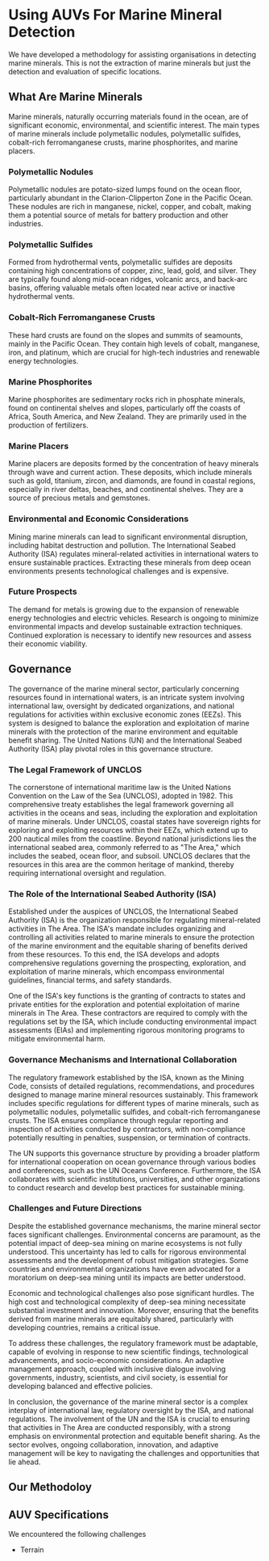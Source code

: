 # Using AUVs For Marine Mineral Detection

We have developed a methodology for assisting organisations in detecting marine minerals. This is not the extraction of marine minerals but just the detection and evaluation of specific locations. 

## What Are Marine Minerals  

Marine minerals, naturally occurring materials found in the ocean, are of significant economic, environmental, and scientific interest. The main types of marine minerals include polymetallic nodules, polymetallic sulfides, cobalt-rich ferromanganese crusts, marine phosphorites, and marine placers.

### Polymetallic Nodules
Polymetallic nodules are potato-sized lumps found on the ocean floor, particularly abundant in the Clarion-Clipperton Zone in the Pacific Ocean. These nodules are rich in manganese, nickel, copper, and cobalt, making them a potential source of metals for battery production and other industries.

### Polymetallic Sulfides
Formed from hydrothermal vents, polymetallic sulfides are deposits containing high concentrations of copper, zinc, lead, gold, and silver. They are typically found along mid-ocean ridges, volcanic arcs, and back-arc basins, offering valuable metals often located near active or inactive hydrothermal vents.

### Cobalt-Rich Ferromanganese Crusts
These hard crusts are found on the slopes and summits of seamounts, mainly in the Pacific Ocean. They contain high levels of cobalt, manganese, iron, and platinum, which are crucial for high-tech industries and renewable energy technologies.

### Marine Phosphorites
Marine phosphorites are sedimentary rocks rich in phosphate minerals, found on continental shelves and slopes, particularly off the coasts of Africa, South America, and New Zealand. They are primarily used in the production of fertilizers.

### Marine Placers
Marine placers are deposits formed by the concentration of heavy minerals through wave and current action. These deposits, which include minerals such as gold, titanium, zircon, and diamonds, are found in coastal regions, especially in river deltas, beaches, and continental shelves. They are a source of precious metals and gemstones.

### Environmental and Economic Considerations
Mining marine minerals can lead to significant environmental disruption, including habitat destruction and pollution. The International Seabed Authority (ISA) regulates mineral-related activities in international waters to ensure sustainable practices. Extracting these minerals from deep ocean environments presents technological challenges and is expensive.

### Future Prospects
The demand for metals is growing due to the expansion of renewable energy technologies and electric vehicles. Research is ongoing to minimize environmental impacts and develop sustainable extraction techniques. Continued exploration is necessary to identify new resources and assess their economic viability.


## Governance
The governance of the marine mineral sector, particularly concerning resources found in international waters, is an intricate system involving international law, oversight by dedicated organizations, and national regulations for activities within exclusive economic zones (EEZs). This system is designed to balance the exploration and exploitation of marine minerals with the protection of the marine environment and equitable benefit sharing. The United Nations (UN) and the International Seabed Authority (ISA) play pivotal roles in this governance structure.

### The Legal Framework of UNCLOS
The cornerstone of international maritime law is the United Nations Convention on the Law of the Sea (UNCLOS), adopted in 1982. This comprehensive treaty establishes the legal framework governing all activities in the oceans and seas, including the exploration and exploitation of marine minerals. Under UNCLOS, coastal states have sovereign rights for exploring and exploiting resources within their EEZs, which extend up to 200 nautical miles from the coastline. Beyond national jurisdictions lies the international seabed area, commonly referred to as "The Area," which includes the seabed, ocean floor, and subsoil. UNCLOS declares that the resources in this area are the common heritage of mankind, thereby requiring international oversight and regulation.

### The Role of the International Seabed Authority (ISA)
Established under the auspices of UNCLOS, the International Seabed Authority (ISA) is the organization responsible for regulating mineral-related activities in The Area. The ISA's mandate includes organizing and controlling all activities related to marine minerals to ensure the protection of the marine environment and the equitable sharing of benefits derived from these resources. To this end, the ISA develops and adopts comprehensive regulations governing the prospecting, exploration, and exploitation of marine minerals, which encompass environmental guidelines, financial terms, and safety standards.

One of the ISA's key functions is the granting of contracts to states and private entities for the exploration and potential exploitation of marine minerals in The Area. These contractors are required to comply with the regulations set by the ISA, which include conducting environmental impact assessments (EIAs) and implementing rigorous monitoring programs to mitigate environmental harm.

### Governance Mechanisms and International Collaboration
The regulatory framework established by the ISA, known as the Mining Code, consists of detailed regulations, recommendations, and procedures designed to manage marine mineral resources sustainably. This framework includes specific regulations for different types of marine minerals, such as polymetallic nodules, polymetallic sulfides, and cobalt-rich ferromanganese crusts. The ISA ensures compliance through regular reporting and inspection of activities conducted by contractors, with non-compliance potentially resulting in penalties, suspension, or termination of contracts.

The UN supports this governance structure by providing a broader platform for international cooperation on ocean governance through various bodies and conferences, such as the UN Oceans Conference. Furthermore, the ISA collaborates with scientific institutions, universities, and other organizations to conduct research and develop best practices for sustainable mining.

### Challenges and Future Directions
Despite the established governance mechanisms, the marine mineral sector faces significant challenges. Environmental concerns are paramount, as the potential impact of deep-sea mining on marine ecosystems is not fully understood. This uncertainty has led to calls for rigorous environmental assessments and the development of robust mitigation strategies. Some countries and environmental organizations have even advocated for a moratorium on deep-sea mining until its impacts are better understood.

Economic and technological challenges also pose significant hurdles. The high cost and technological complexity of deep-sea mining necessitate substantial investment and innovation. Moreover, ensuring that the benefits derived from marine minerals are equitably shared, particularly with developing countries, remains a critical issue.

To address these challenges, the regulatory framework must be adaptable, capable of evolving in response to new scientific findings, technological advancements, and socio-economic considerations. An adaptive management approach, coupled with inclusive dialogue involving governments, industry, scientists, and civil society, is essential for developing balanced and effective policies.

In conclusion, the governance of the marine mineral sector is a complex interplay of international law, regulatory oversight by the ISA, and national regulations. The involvement of the UN and the ISA is crucial to ensuring that activities in The Area are conducted responsibly, with a strong emphasis on environmental protection and equitable benefit sharing. As the sector evolves, ongoing collaboration, innovation, and adaptive management will be key to navigating the challenges and opportunities that lie ahead.



## Our Methodoloy


## AUV Specifications
We encountered the following challenges

* Terrain

